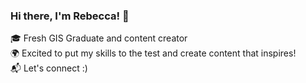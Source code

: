 ### Hi there, I'm Rebecca! 👋 
🎓 Fresh GIS Graduate and content creator<br>
🌍 Excited to put my skills to the test and create content that inspires! <br>
📬 Let's connect :)




















